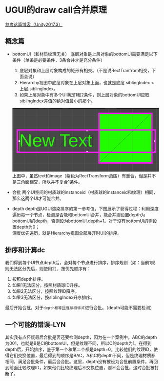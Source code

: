 # UGUI的draw call合并原理

[参考这篇博客（Unity2017.3）](https://blog.csdn.net/akak2010110/article/details/80953370)

## 概念篇

* bottomUI（和材质纹理无关）
  底层对象是上层对象的bottomUI需要满足以下条件（单条是必要条件，3条合并才是充分条件）
  1. 底层对象和上层对象构成的矩形有相交。（不是说RectTranfrom相交，下面会说）
  2. Hierarchy视图中底层对象在上层对象上面，也就是底层.siblingIndex < 上层.siblingIndex。
  3. 如果上层对象中有多个UI满足1和2条件，则上层对象的bottomUI应取siblingIndex差值的绝对值最小的那个。
  
  ![实例1条件](./IMG/UGUIdc合并.png)
  上图中，虽然text和image（紫色为RectTransform范围）有重合，但是并不是三角面相交，所以并不复合1条件。

* 合批
  两个UI空间的材质球的instanceid（材质球的instanceid和纹理）相同，那么这两个UI才可能合并。

* depth
  depth是UGUI渲染排序的第一参考值，下图展示了获得过程：利用深度遍历每一个节点，检测是否能和bottomUI合并，能合并则设置depth为bottomUI的depth，否则设为bottomUI.depth+1。对于没有bottomUI的则设置depth为0；  
  深度优先遍历，就是Hierarchy视图全部展开时UI的排序。  

## 排序和计算dc

我们得到每个UI节点depth后，会对每个节点进行排序，排序规则（如：当前1规则无法区分先后，则使用2），按优先顺序有：

1. 按照depth排序。
2. 如果1无法区分，按照材质球ID升序。
3. 如果2无法区分，按照纹理ID降序。
4. 如果3无法区分，按siblingIndex升序排序。

最后开始合批，对于`depth相等`且`连续相邻UI`进行合批。（depth可能不需要检测）  

## 一个可能的错误-LYN

其实我有点怀疑最后合批是否还要检测depth，因为在一个案例中，ABC的depth为001，也就是B是C的bottomUI，但是纹理不同，所以C的depth为1。在得到depth后，开始排序，鉴于第一个和第二个都是depth=0，比较他们的纹理ID，使得它们交换位置，最后得到的顺序是BAC，A和C的depth不同，但是纹理材质都相同，满足合批条件，最后会合批。这里，depth没有被设为合批前置条件。再回到前面比较纹理ID，如果他们比较纹理后不交换位置，则不会合批，这时合批被打断了。
